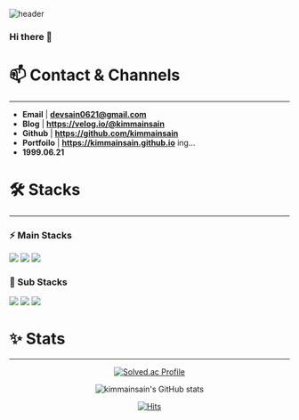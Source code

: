 ![header](https://capsule-render.vercel.app/api?type=waving&color=random)

### Hi there 👋

# 📫 Contact & Channels

---

- **Email** | **devsain0621@gmail.com**
- **Blog** | **https://velog.io/@kimmainsain**
- **Github** | **https://github.com/kimmainsain**
- **Portfoilo** | **https://kimmainsain.github.io** ing...
- **1999.06.21**

# 🛠  Stacks

---

### ⚡ Main Stacks 
<div> 
  <img src="https://img.shields.io/badge/TypeScript-3178C6?style=for-the-badge&logo=typescript&logoColor=black">
  <img src="https://img.shields.io/badge/react-61DAFB?style=for-the-badge&logo=react&logoColor=black"> 
  <img src="https://img.shields.io/badge/react native-09D3AC?style=for-the-badge&logo=createreactapp&logoColor=black">
</div>

### 🌱 Sub Stacks
<div>
  <img src="https://img.shields.io/badge/Java-007396?style=for-the-badge&logo=Java&logoColor=white"/>
  <img src="https://img.shields.io/badge/android-3DDC84?style=for-the-badge&logo=android&logoColor=white">
  <img src="https://img.shields.io/badge/next-000000?style=for-the-badge&logo=next.js&logoColor=white">
</div>

  # ✨ Stats
  ---
  <div align=center>
    
[![Solved.ac Profile](http://mazassumnida.wtf/api/v2/generate_badge?boj=kmsid007)](https://solved.ac/kmsid007/)

  ![kimmainsain's GitHub stats](https://github-readme-stats.vercel.app/api?username=kimmainsain&show_icons=true&theme=transparent)
  
[![Hits](https://hits.seeyoufarm.com/api/count/incr/badge.svg?url=https%3A%2F%2Fgithub.comkimmainsain%2Fhit-counter&count_bg=%2319E5BA&title_bg=%23555555&icon=&icon_color=%23E7E7E7&title=hits&edge_flat=false)](https://hits.seeyoufarm.com)
  
</div>

<!--
**kimmainsain/kimmainsain** is a ✨ _special_ ✨ repository because its `README.md` (this file) appears on your GitHub profile.

Here are some ideas to get you started:

- 🔭 I’m currently working on ...
- 🌱 I’m currently learning ...
- 👯 I’m looking to collaborate on ...
- 🤔 I’m looking for help with ...
- 💬 Ask me about ...
- 📫 How to reach me: ...
- 😄 Pronouns: ...
- ⚡ Fun fact: ...
-->
